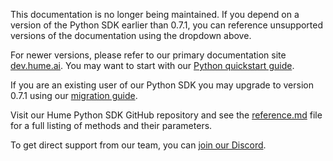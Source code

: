 This documentation is no longer being maintained. If you depend on a version of the Python SDK earlier than 0.7.1, you can reference unsupported versions of the documentation using the dropdown above.

For newer versions, please refer to our primary documentation site [dev.hume.ai](https://dev.hume.ai). You may want to start with our [Python quickstart guide](https://dev.hume.ai/docs/empathic-voice-interface-evi/quickstart/python).

If you are an existing user of our Python SDK you may upgrade to version 0.7.1 using our [migration guide](https://github.com/HumeAI/hume-python-sdk/wiki/Python-SDK-Migration-Guide).

Visit our Hume Python SDK GitHub repository and see the [reference.md](https://github.com/HumeAI/hume-python-sdk/blob/main/reference.md) file for a full listing of methods and their parameters.

To get direct support from our team, you can [join our Discord](https://link.hume.ai/discord).

